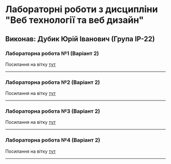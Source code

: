 # Лабораторні роботи з дисципліни "Веб технології та веб дизайн"

## Виконав: Дубик Юрій Іванович (Група ІР-22)

### Лабораторна робота №1 (Варіант 2)
Посилання на вітку [тут](https://github.com/Dubyk-Yura/Web_programming/tree/First_lab)

***
### Лабораторна робота №2 (Варіант 2)
Посилання на вітку [тут](https://github.com/Dubyk-Yura/Web_programming/tree/second_lab)

***
### Лабораторна робота №3 (Варіант 2)
Посилання на вітку [тут](https://github.com/Dubyk-Yura/Web_programming/tree/third_lab)

***
### Лабораторна робота №4 (Варіант 2)
Посилання на вітку [тут](https://github.com/Dubyk-Yura/Web_programming/tree/fourth_lab)

***
